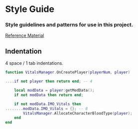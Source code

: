 # Style Guide
### Style guidelines and patterns for use in this project.

[Reference Material](http://lua-users.org/wiki/LuaStyleGuide)

## Indentation
4 space / 1 tab indentations.
```lua
function VitalsManager.OnCreatePlayer(playerNum, player)

....if not player then return end; -- 4

    local modData = player:getModData();
    if not modData then return end;

    if not modData.IMO_Vitals then
........modData.IMO_Vitals = {}; -- 8
        VitalsManager.AllocateCharacterBloodType(player);
    end
end
```
